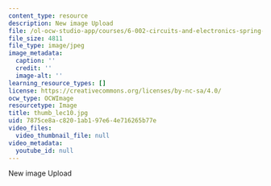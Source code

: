 ```yaml
---
content_type: resource
description: New image Upload
file: /ol-ocw-studio-app/courses/6-002-circuits-and-electronics-spring-2007/7875ce8ac8201ab197e64e716265b77e_thumb_lec10.jpg
file_size: 4811
file_type: image/jpeg
image_metadata:
  caption: ''
  credit: ''
  image-alt: ''
learning_resource_types: []
license: https://creativecommons.org/licenses/by-nc-sa/4.0/
ocw_type: OCWImage
resourcetype: Image
title: thumb_lec10.jpg
uid: 7875ce8a-c820-1ab1-97e6-4e716265b77e
video_files:
  video_thumbnail_file: null
video_metadata:
  youtube_id: null
---
```

New image Upload